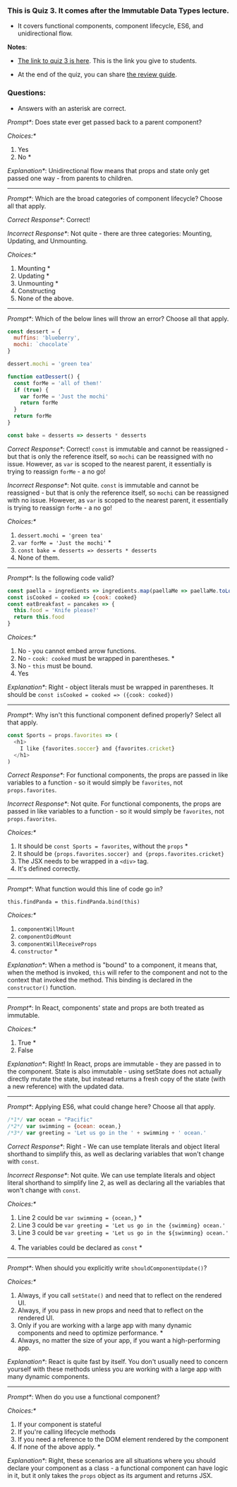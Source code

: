 ### This is Quiz 3. It comes after the Immutable Data Types lecture.
- It covers functional components, component lifecycle, ES6, and unidirectional flow.

**Notes**:
- [The link to quiz 3 is here](https://ga-instruction-sandbox.herokuapp.com/?lessonURL=https://ga-instruction.s3.amazonaws.com/json/REACT/unit-3/U3L6.json). This is the link you give to students.

- At the end of the quiz, you can share [the review guide](../../../../react-review-guides/blob/master/unit-3-react-review-guide.md).

### Questions:
- Answers with an asterisk are correct.


_Prompt*_: Does state ever get passed back to a parent component?


_Choices:*_

1. Yes
2. No *


_Explanation*_:  Unidirectional flow means that props and state only get passed one way - from parents to children.

----------------------------------

_Prompt*_: Which are the broad categories of component lifecycle? Choose all that apply.

_Correct Response*_:  Correct!

_Incorrect Response*_:  Not quite - there are three categories: Mounting, Updating, and Unmounting.


_Choices:*_

1. Mounting *
2. Updating *
3. Unmounting *
4. Constructing
5. None of the above.

-----------------------------------

_Prompt*_: Which of the below lines will throw an error? Choose all that apply.

```js
const dessert = {
  muffins: 'blueberry',
  mochi: `chocolate`
}

dessert.mochi = 'green tea'

function eatDessert() {
  const forMe = 'all of them!'
  if (true) {
    var forMe = 'Just the mochi'
    return forMe
  }
  return forMe
}

const bake = desserts => desserts * desserts

```

_Correct Response*_:  Correct! `const` is immutable and cannot be reassigned - but that is only the reference itself, so `mochi` can be reassigned with no issue. However, as `var` is scoped to the nearest parent, it essentially is trying to reassign `forMe` - a no go!

_Incorrect Response*_: Not quite. `const` is immutable and cannot be reassigned - but that is only the reference itself, so `mochi` can be reassigned with no issue. However, as `var` is scoped to the nearest parent, it essentially is trying to reassign `forMe` - a no go!


_Choices:*_

1. `dessert.mochi = 'green tea'`
2. `var forMe = 'Just the mochi'` *
3. `const bake = desserts => desserts * desserts`
4. None of them.

-----------------------------------

_Prompt*_:  Is the following code valid?

```js
const paella = ingredients => ingredients.map(paellaMe => paellaMe.toLocaleLowerCase())
const isCooked = cooked => {cook: cooked}
const eatBreakfast = pancakes => {
  this.food = 'Knife please?'
  return this.food
}
```

_Choices:*_

1. No - you cannot embed arrow functions.
2. No - `cook: cooked` must be wrapped in parentheses. *
3. No - `this` must be bound.
4. Yes

_Explanation*_: Right - object literals must be wrapped in parentheses. It should be `const isCooked = cooked => ({cook: cooked})`


----------------------------------

_Prompt*_: Why isn't this functional component defined properly? Select all that apply.

```js
const Sports = props.favorites => (
  <h1>
    I like {favorites.soccer} and {favorites.cricket}
  </h1>
)
```


_Correct Response*_: For functional components, the props are passed in like variables to a function - so it would simply be `favorites`, not `props.favorites`.

_Incorrect Response*_: Not quite. For functional components, the props are passed in like variables to a function - so it would simply be `favorites`, not `props.favorites`.



_Choices:*_

1. It should be `const Sports = favorites`, without the `props` *
2. It should be `{props.favorites.soccer} and {props.favorites.cricket}`
3. The JSX needs to be wrapped in a `<div>` tag.
4. It's defined correctly.


-----------------------------------

_Prompt*_: What function would this line of code go in?

`this.findPanda = this.findPanda.bind(this)`

_Choices:*_

1. `componentWillMount`
2. `componentDidMount`
3. `componentWillReceiveProps`
4. `constructor` *

_Explanation*_: When a method is "bound" to a component, it means that, when the method is invoked, `this` will refer to the component and not to the context that invoked the method. This binding is declared in the `constructor()` function.

----------------------------------

_Prompt*_: In React, components' state and props are both treated as immutable.

_Choices:*_

1. True *
2. False

_Explanation*_:  Right! In React, props are immutable - they are passed in to the component. State is also immutable - using setState does not actually directly mutate the state, but instead returns a fresh copy of the state (with a new reference) with the updated data.

-----------------------------------

_Prompt*_:  Applying ES6, what could change here? Choose all that apply.

```js
/*1*/ var ocean = "Pacific"
/*2*/ var swimming = {ocean: ocean,}
/*3*/ var greeting = 'Let us go in the ' + swimming + ' ocean.'
```


_Correct Response*_: Right - We can use template literals and object literal shorthand to simplify this, as well as declaring variables that won't change with `const`.

_Incorrect Response*_: Not quite. We can use template literals and object literal shorthand to simplify line 2, as well as declaring all the variables that won't change with `const`.


_Choices:*_

1. Line 2 could be `var swimming = {ocean,}` *
2. Line 3 could be `var greeting = 'Let us go in the {swimming} ocean.'`
3. Line 3 could be `var greeting = 'Let us go in the ${swimming} ocean.'` *
4. The variables could be declared as `const` *

----------------------------------

_Prompt*_:  When should you explicitly write `shouldComponentUpdate()`?

_Choices:*_

1. Always, if you call `setState()` and need that to reflect on the rendered UI.
2. Always, if you pass in new props and need that to reflect on the rendered UI.
3. Only if you are working with a large app with many dynamic components and need to optimize performance. *
4. Always, no matter the size of your app, if you want a high-performing app.

_Explanation*_:  React is quite fast by itself. You don't usually need to concern yourself with these methods unless you are working with a large app with many dynamic components.

----------------------------------

_Prompt*_:  When do you use a functional component?

_Choices:*_

1. If your component is stateful
2. If you're calling lifecycle methods
3. If you need a reference to the DOM element rendered by the component
4. If none of the above apply. *

_Explanation*_:  Right, these scenarios are all situations where you should declare your component as a class - a functional component can have logic in it, but it only takes the `props` object as its argument and returns JSX.

